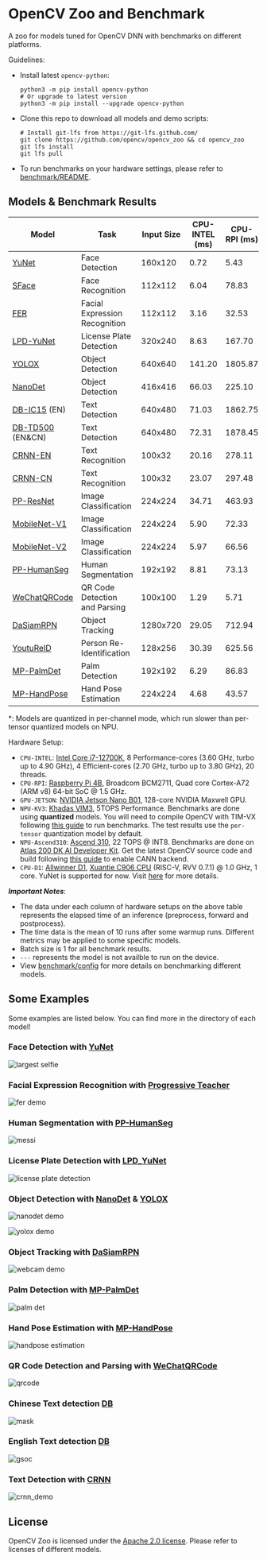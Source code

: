# OpenCV Zoo and Benchmark

A zoo for models tuned for OpenCV DNN with benchmarks on different platforms.

Guidelines:

- Install latest `opencv-python`:
  ```shell
  python3 -m pip install opencv-python
  # Or upgrade to latest version
  python3 -m pip install --upgrade opencv-python
  ```
- Clone this repo to download all models and demo scripts:
  ```shell
  # Install git-lfs from https://git-lfs.github.com/
  git clone https://github.com/opencv/opencv_zoo && cd opencv_zoo
  git lfs install
  git lfs pull
  ```
- To run benchmarks on your hardware settings, please refer to [benchmark/README](./benchmark/README.md).

## Models & Benchmark Results

| Model                                                   | Task                          | Input Size | CPU-INTEL (ms) | CPU-RPI (ms) | GPU-JETSON (ms) | NPU-KV3 (ms) | NPU-Ascend310 (ms) | CPU-D1 (ms) |
| ------------------------------------------------------- | ----------------------------- | ---------- | -------------- | ------------ | --------------- | ------------ | ------------------ | ----------- |
| [YuNet](./models/face_detection_yunet)                  | Face Detection                | 160x120    | 0.72           | 5.43         | 12.18           | 4.04         | 2.24               | 86.69       |
| [SFace](./models/face_recognition_sface)                | Face Recognition              | 112x112    | 6.04           | 78.83        | 24.88           | 46.25        | 2.66               | ---         |
| [FER](./models/facial_expression_recognition/)          | Facial Expression Recognition | 112x112    | 3.16           | 32.53        | 31.07           | 29.80        | 2.19               | ---         |
| [LPD-YuNet](./models/license_plate_detection_yunet/)    | License Plate Detection       | 320x240    | 8.63           | 167.70       | 56.12           | 29.53        | 7.63               | ---         |
| [YOLOX](./models/object_detection_yolox/)               | Object Detection              | 640x640    | 141.20         | 1805.87      | 388.95          | 420.98       | 28.59              | ---         |
| [NanoDet](./models/object_detection_nanodet/)           | Object Detection              | 416x416    | 66.03          | 225.10       | 64.94           | 116.64       | 20.62              | ---         |
| [DB-IC15](./models/text_detection_db) (EN)              | Text Detection                | 640x480    | 71.03          | 1862.75      | 208.41          | ---          | 17.15              | ---         |
| [DB-TD500](./models/text_detection_db) (EN&CN)          | Text Detection                | 640x480    | 72.31          | 1878.45      | 210.51          | ---          | 17.95              | ---         |
| [CRNN-EN](./models/text_recognition_crnn)               | Text Recognition              | 100x32     | 20.16          | 278.11       | 196.15          | 125.30       | ---                | ---         |
| [CRNN-CN](./models/text_recognition_crnn)               | Text Recognition              | 100x32     | 23.07          | 297.48       | 239.76          | 166.79       | ---                | ---         |
| [PP-ResNet](./models/image_classification_ppresnet)     | Image Classification          | 224x224    | 34.71          | 463.93       | 98.64           | 75.45        | 6.99               | ---         |
| [MobileNet-V1](./models/image_classification_mobilenet) | Image Classification          | 224x224    | 5.90           | 72.33        | 33.18           | 145.66\*     | 5.15               | ---         |
| [MobileNet-V2](./models/image_classification_mobilenet) | Image Classification          | 224x224    | 5.97           | 66.56        | 31.92           | 146.31\*     | 5.41               | ---         |
| [PP-HumanSeg](./models/human_segmentation_pphumanseg)   | Human Segmentation            | 192x192    | 8.81           | 73.13        | 67.97           | 74.77        | 6.94               | ---         |
| [WeChatQRCode](./models/qrcode_wechatqrcode)            | QR Code Detection and Parsing | 100x100    | 1.29           | 5.71         | ---             | ---          | ---                | ---         |
| [DaSiamRPN](./models/object_tracking_dasiamrpn)         | Object Tracking               | 1280x720   | 29.05          | 712.94       | 76.82           | ---          | ---                | ---         |
| [YoutuReID](./models/person_reid_youtureid)             | Person Re-Identification      | 128x256    | 30.39          | 625.56       | 90.07           | 44.61        | 5.58               | ---         |
| [MP-PalmDet](./models/palm_detection_mediapipe)         | Palm Detection                | 192x192    | 6.29           | 86.83        | 83.20           | 33.81        | 5.17               | ---         |
| [MP-HandPose](./models/handpose_estimation_mediapipe)   | Hand Pose Estimation          | 224x224    | 4.68           | 43.57        | 40.10           | 19.47        | 6.27               | ---         |

\*: Models are quantized in per-channel mode, which run slower than per-tensor quantized models on NPU.

Hardware Setup:

- `CPU-INTEL`: [Intel Core i7-12700K](https://www.intel.com/content/www/us/en/products/sku/134594/intel-core-i712700k-processor-25m-cache-up-to-5-00-ghz/specifications.html), 8 Performance-cores (3.60 GHz, turbo up to 4.90 GHz), 4 Efficient-cores (2.70 GHz, turbo up to 3.80 GHz), 20 threads.
- `CPU-RPI`: [Raspberry Pi 4B](https://www.raspberrypi.com/products/raspberry-pi-4-model-b/specifications/), Broadcom BCM2711, Quad core Cortex-A72 (ARM v8) 64-bit SoC @ 1.5 GHz.
- `GPU-JETSON`: [NVIDIA Jetson Nano B01](https://developer.nvidia.com/embedded/jetson-nano-developer-kit), 128-core NVIDIA Maxwell GPU.
- `NPU-KV3`: [Khadas VIM3](https://www.khadas.com/vim3), 5TOPS Performance. Benchmarks are done using **quantized** models. You will need to compile OpenCV with TIM-VX following [this guide](https://github.com/opencv/opencv/wiki/TIM-VX-Backend-For-Running-OpenCV-On-NPU) to run benchmarks. The test results use the `per-tensor` quantization model by default.
- `NPU-Ascend310`: [Ascend 310](https://e.huawei.com/uk/products/cloud-computing-dc/atlas/atlas-200), 22 TOPS @ INT8. Benchmarks are done on [Atlas 200 DK AI Developer Kit](https://e.huawei.com/in/products/cloud-computing-dc/atlas/atlas-200). Get the latest OpenCV source code and build following [this guide](https://github.com/opencv/opencv/wiki/Huawei-CANN-Backend) to enable CANN backend.
- `CPU-D1`: [Allwinner D1](https://d1.docs.aw-ol.com/en), [Xuantie C906 CPU](https://www.t-head.cn/product/C906?spm=a2ouz.12986968.0.0.7bfc1384auGNPZ) (RISC-V, RVV 0.7.1) @ 1.0 GHz, 1 core. YuNet is supported for now. Visit [here](https://github.com/fengyuentau/opencv_zoo_cpp) for more details.

***Important Notes***:

- The data under each column of hardware setups on the above table represents the elapsed time of an inference (preprocess, forward and postprocess).
- The time data is the mean of 10 runs after some warmup runs. Different metrics may be applied to some specific models.
- Batch size is 1 for all benchmark results.
- `---` represents the model is not availble to run on the device.
- View [benchmark/config](./benchmark/config) for more details on benchmarking different models.

## Some Examples

Some examples are listed below. You can find more in the directory of each model!

### Face Detection with [YuNet](./models/face_detection_yunet/)

![largest selfie](./models/face_detection_yunet/examples/largest_selfie.jpg)

### Facial Expression Recognition with [Progressive Teacher](./models/facial_expression_recognition/)

![fer demo](./models/facial_expression_recognition/examples/selfie.jpg)

### Human Segmentation with [PP-HumanSeg](./models/human_segmentation_pphumanseg/)

![messi](./models/human_segmentation_pphumanseg/examples/messi.jpg)

### License Plate Detection with [LPD_YuNet](./models/license_plate_detection_yunet/)

![license plate detection](./models/license_plate_detection_yunet/examples/lpd_yunet_demo.gif)

### Object Detection with [NanoDet](./models/object_detection_nanodet/) & [YOLOX](./models/object_detection_yolox/)

![nanodet demo](./models/object_detection_nanodet/samples/1_res.jpg)

![yolox demo](./models/object_detection_yolox/samples/3_res.jpg)

### Object Tracking with [DaSiamRPN](./models/object_tracking_dasiamrpn/)

![webcam demo](./models/object_tracking_dasiamrpn/examples/dasiamrpn_demo.gif)

### Palm Detection with [MP-PalmDet](./models/palm_detection_mediapipe/)

![palm det](./models/palm_detection_mediapipe/examples/mppalmdet_demo.gif)

### Hand Pose Estimation with [MP-HandPose](models/handpose_estimation_mediapipe/)

![handpose estimation](models/handpose_estimation_mediapipe/examples/mphandpose_demo.webp)

### QR Code Detection and Parsing with [WeChatQRCode](./models/qrcode_wechatqrcode/)

![qrcode](./models/qrcode_wechatqrcode/examples/wechat_qrcode_demo.gif)

### Chinese Text detection [DB](./models/text_detection_db/)

![mask](./models/text_detection_db/examples/mask.jpg)

### English Text detection [DB](./models/text_detection_db/)

![gsoc](./models/text_detection_db/examples/gsoc.jpg)

### Text Detection with [CRNN](./models/text_recognition_crnn/)

![crnn_demo](./models/text_recognition_crnn/examples/CRNNCTC.gif)

## License

OpenCV Zoo is licensed under the [Apache 2.0 license](./LICENSE). Please refer to licenses of different models.
